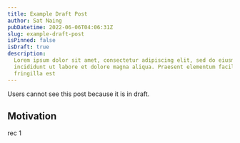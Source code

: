 ```yaml
---
title: Example Draft Post
author: Sat Naing
pubDatetime: 2022-06-06T04:06:31Z
slug: example-draft-post
isPinned: false
isDraft: true
description:
  Lorem ipsum dolor sit amet, consectetur adipiscing elit, sed do eiusmod tempor
  incididunt ut labore et dolore magna aliqua. Praesent elementum facilisis leo vel
  fringilla est
---
```


Users cannot see this post because it is in draft.

## Motivation

rec 1
